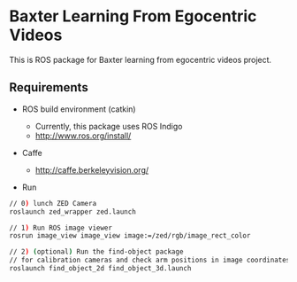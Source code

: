 Baxter Learning From Egocentric Videos
====================
This is ROS package for Baxter learning from egocentric videos project.

## Requirements

* ROS build environment (catkin)
  * Currently, this package uses ROS Indigo
  * http://www.ros.org/install/

* Caffe
  * http://caffe.berkeleyvision.org/

* Run

``` bash
// 0) lunch ZED Camera
roslaunch zed_wrapper zed.launch

// 1) Run ROS image viewer
rosrun image_view image_view image:=/zed/rgb/image_rect_color

// 2) (optional) Run the find-object package
// for calibration cameras and check arm positions in image coordinates
roslaunch find_object_2d find_object_3d.launch



